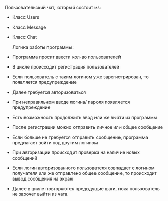 Пользовательский чат, который состоит из:
- Класс Users
- Класс Message
- Класс Chat
  
  Логика работы программы:
- Программа просит ввести кол-во пользователей
- В цикле происходит регистрация пользователей
- Если пользователь с таким логином уже зарегистрирован, то появляется предупреждение
- Далее требуется авторизоваться
- При неправильном вводе логина/ пароля появляется предупреждение
- Есть возможность продолжить ввод или же выйти из программы
- После регистрации можно отправить личное или общее сообщение
- Если больше не требуется отправить сообщение, программа предлагает войти под другим логином
- При авторизации происходит проверка на наличие новых сообщений
- Если логин авторизованного пользователя совпадает с логином получателя или же отправлено общее сообщение, то происходит вывод сообщения на экран
- Далее в цикле повторяются предыдущие шаги, пока пользователь не захочет выйти из чата.
